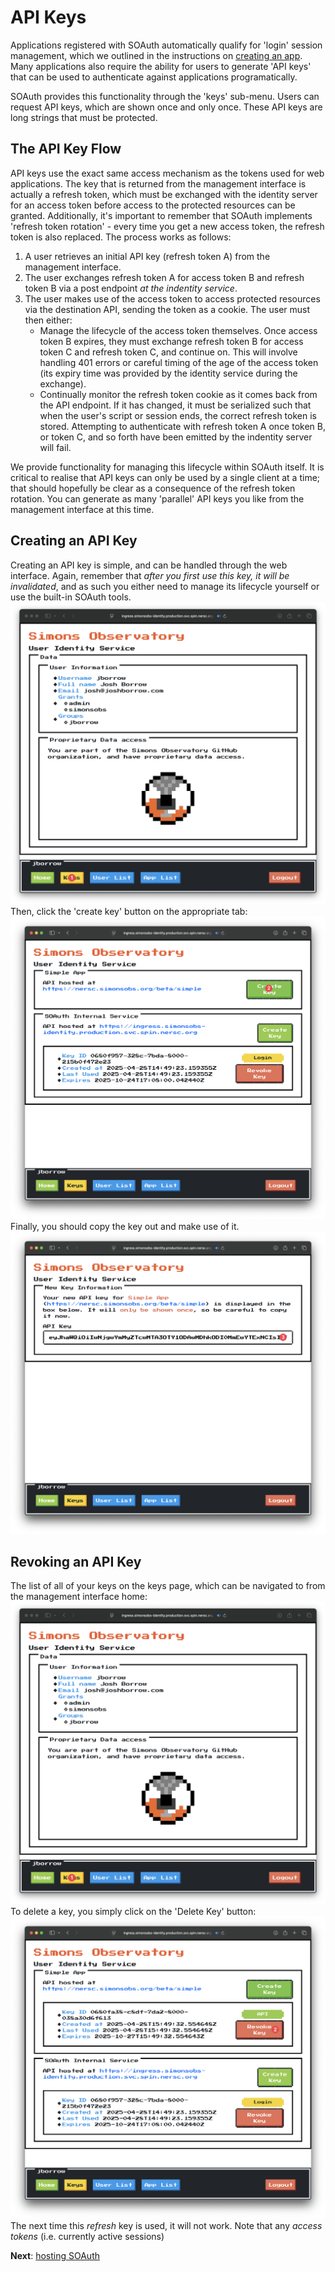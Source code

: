 API Keys
========

Applications registered with SOAuth automatically qualify for 'login' session management,
which we outlined in the instructions on [creating an app](create.md). Many applications
also require the ability for users to generate 'API keys' that can be used to authenticate
against applications programatically.

SOAuth provides this functionality through the 'keys' sub-menu. Users can request
API keys, which are shown once and only once. These API keys are long strings that must
be protected.

The API Key Flow
----------------

API keys use the exact same access mechanism as the tokens used for web applications.
The key that is returned from the management interface is actually a refresh token, which
must be exchanged with the identity server for an access token before access to the
protected resources can be granted. Additionally, it's important to remember that
SOAuth implements 'refresh token rotation' - every time you get a new access token,
the refresh token is also replaced. The process works as follows:

1. A user retrieves an initial API key (refresh token A) from the management interface.
2. The user exchanges refresh token A for access token B and refresh token B via
   a post endpoint _at the indentity service_.
3. The user makes use of the access token to access protected resources via the
   destination API, sending the token as a cookie. The user must then either:
   - Manage the lifecycle of the access token themselves. Once access token B
     expires, they must exchange refresh token B for access token C and refresh
     token C, and continue on. This will involve handling 401 errors or careful
     timing of the age of the access token (its expiry time was provided by
     the identity service during the exchange).
   - Continually monitor the refresh token cookie as it comes back from the
     API endpoint. If it has changed, it must be serialized such that when the
     user's script or session ends, the correct refresh token is stored. Attempting
     to authenticate with refresh token A once token B, or token C, and so forth
     have been emitted by the indentity server will fail.

We provide functionality for managing this lifecycle within SOAuth itself. It is critical
to realise that API keys can only be used by a single client at a time; that should hopefully
be clear as a consequence of the refresh token rotation. You can generate as many 'parallel'
API keys you like from the management interface at this time.

Creating an API Key
-------------------

Creating an API key is simple, and can be handled through the web interface. Again, remember
that _after you first use this key, it will be invalidated_, and as such you either need
to manage its lifecycle yourself or use the built-in SOAuth tools.
![Navigation to the key creation/removal screen](key_create_1.png)
Then, click the 'create key' button on the appropriate tab:
![Create a new key](key_create_2.png)
Finally, you should copy the key out and make use of it.
![Copy out your key](key_create_3.png)


Revoking an API Key
-------------------

The list of all of your keys on the keys page, which can be navigated to from the management
interface home:
![Navigation to the key creation/removal screen](key_create_1.png)
To delete a key, you simply click on the 'Delete Key' button:
![Key deletion](key_revoke.png)
The next time this _refresh_ key is used, it will not work. Note that any _access tokens_
(i.e. currently active sessions) 


**Next**: [hosting SOAuth](hosting.md)